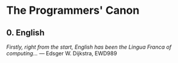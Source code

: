 # The Programmers' Canon

## 0. English

*Firstly, right from the start, English has been the Lingua Franca of computing...*
&mdash; Edsger W. Dijkstra, EWD989
